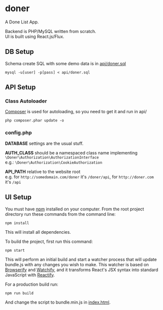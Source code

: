 # doner
A Done List App.  
  
Backend is PHP/MySQL written from scratch.  
UI is built using React.js/Flux.

## DB Setup
Schema create SQL with some demo data is in [api/doner.sql](https://github.com/aidvu/doner/blob/master/api/doner.sql)  

    mysql -u[user] -p[pass] < api/doner.sql

## API Setup

### Class Autoloader
[Composer](https://getcomposer.org/) is used for autoloading, so you need to get it and run in api/  

    php composer.phar update -o

### config.php

**DATABASE** settings are the usual stuff.  

**AUTH_CLASS** should be a namespaced class name implementing ```\Doner\Authorization\AuthorizationInterface```  
e.g.: ```\Doner\Authorization\CookieAuthorization```  

**API_PATH** relative to the website root  
e.g. for ```http://somedomain.com/doner``` it's ```/doner/api```, for ```http://doner.com``` it's ```/api```  

## UI Setup

You must have [npm](https://www.npmjs.org/) installed on your computer.
From the root project directory run these commands from the command line:

    npm install

This will install all dependencies.

To build the project, first run this command:

    npm start

This will perform an initial build and start a watcher process that will update bundle.js with any changes you wish to make.  This watcher is based on [Browserify](http://browserify.org/) and [Watchify](https://github.com/substack/watchify), and it transforms React's JSX syntax into standard JavaScript with [Reactify](https://github.com/andreypopp/reactify).

For a production build run:

    npm run build

And change the script to bundle.min.js in [index.html](https://github.com/aidvu/doner/blob/master/index.html#L45).  
